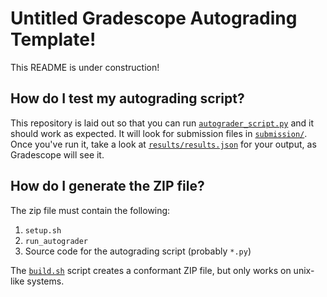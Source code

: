 # Untitled Gradescope Autograding Template!

This README is under construction!

## How do I test my autograding script?

This repository is laid out so that you can run [`autograder_script.py`](./autograder_script.py) and it should work as expected.
It will look for submission files in [`submission/`](./submission/).
Once you've run it, take a look at [`results/results.json`](./results/results.json) for your output, as Gradescope will see it.

## How do I generate the ZIP file?

The zip file must contain the following:

1. `setup.sh`
2. `run_autograder`
3. Source code for the autograding script (probably `*.py`)

The [`build.sh`](./build.sh) script creates a conformant ZIP file, but only works on unix-like systems.
